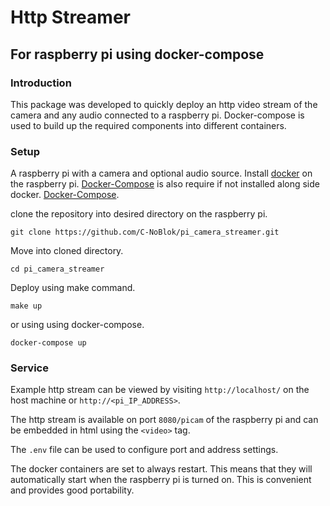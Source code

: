 # Http Streamer
## For raspberry pi using docker-compose

### Introduction

This package was developed to quickly deploy an http video stream of the camera and any audio connected to a raspberry pi. Docker-compose is used to build up the required components into different containers.

### Setup

A raspberry pi with a camera and optional audio source. Install [docker](https://docs.docker.com/engine/install/debian/) on the raspberry pi. [Docker-Compose](https://docs.docker.com/compose/install/) is also require if not installed along side docker.  [Docker-Compose](https://docs.docker.com/compose/install/). 

clone the repository into desired directory on the raspberry pi.

`git clone https://github.com/C-NoBlok/pi_camera_streamer.git`

Move into cloned directory.

`cd pi_camera_streamer`

Deploy using make command.

`make up`

or using using docker-compose.

`docker-compose up`

### Service

Example http stream can be viewed by visiting `http://localhost/` on the host machine or `http://<pi_IP_ADDRESS>`. 

The http stream is available on port `8080/picam` of the raspberry pi and can be embedded in html using the `<video>` tag.  

The `.env` file can be used to configure port and address settings.  

The docker containers are set to always restart. This means that they will automatically start when the raspberry pi is turned on.  This is convenient and provides good portability.